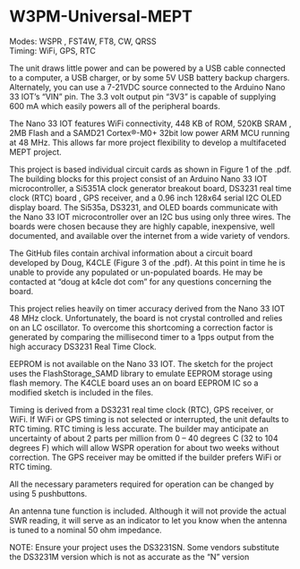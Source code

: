 # W3PM-Universal-MEPT
Modes: WSPR , FST4W, FT8, CW, QRSS  
Timing: WiFi, GPS, RTC

The unit draws little power and can be powered by a USB cable connected to a computer, a USB charger, 
or by some 5V USB battery backup chargers. Alternately, you can use a 7-21VDC source connected to the 
Arduino Nano 33 IOT’s “VIN” pin. The 3.3 volt output pin “3V3” is capable of supplying 600 mA which 
easily powers all of the peripheral boards.

The Nano 33 IOT features WiFi connectivity, 448 KB of ROM, 520KB SRAM , 2MB Flash and a SAMD21
Cortex®-M0+ 32bit low power ARM MCU running at 48 MHz. This allows far more project flexibility to
develop a multifaceted MEPT project.

This project is based individual circuit cards as shown in Figure 1 of the .pdf. The building blocks 
for this project consist of an Arduino Nano 33 IOT microcontroller, a Si5351A clock generator breakout 
board, DS3231 real time clock (RTC) board , GPS receiver, and a 0.96 inch 128x64 serial I2C OLED display 
board. The Si535a, DS3231, and OLED boards communicate with the Nano 33 IOT microcontroller over an I2C 
bus using only three wires. The boards were chosen because they are highly capable, inexpensive, well 
documented, and available over the internet from a wide variety of vendors.

The GitHub files contain archival information about a circuit board developed by Doug, K4CLE 
(Figure 3 of the .pdf). At this point in time he is unable to provide any populated or un-populated boards. 
He may be contacted at “doug at k4cle dot com” for any questions concerning the board.

This project relies heavily on timer accuracy derived from the Nano 33 IOT 48 MHz clock. Unfortunately, the
board is not crystal controlled and relies on an LC oscillator. To overcome this shortcoming a correction factor
is generated by comparing the millisecond timer to a 1pps output from the high accuracy DS3231 Real Time
Clock.

EEPROM is not available on the Nano 33 IOT. The sketch for the project uses the FlashStorage_SAMD library
to emulate EEPROM storage using flash memory. The K4CLE board uses an on board EEPROM IC so a
modified sketch is included in the files.

Timing is derived from a DS3231 real time clock (RTC), GPS receiver, or WiFi. If WiFi or GPS timing is not
selected or interrupted, the unit defaults to RTC timing. RTC timing is less accurate. The builder may
anticipate an uncertainty of about 2 parts per million from 0 – 40 degrees C (32 to 104 degrees F) which will
allow WSPR operation for about two weeks without correction. The GPS receiver may be omitted if the builder
prefers WiFi or RTC timing.

All the necessary parameters required for operation can be changed by using 5 pushbuttons.

An antenna tune function is included. Although it will not provide the actual SWR reading, it will serve as an
indicator to let you know when the antenna is tuned to a nominal 50 ohm impedance.

NOTE: Ensure your project uses the DS3231SN. Some vendors substitute the DS3231M version which is not as
accurate as the “N” version

